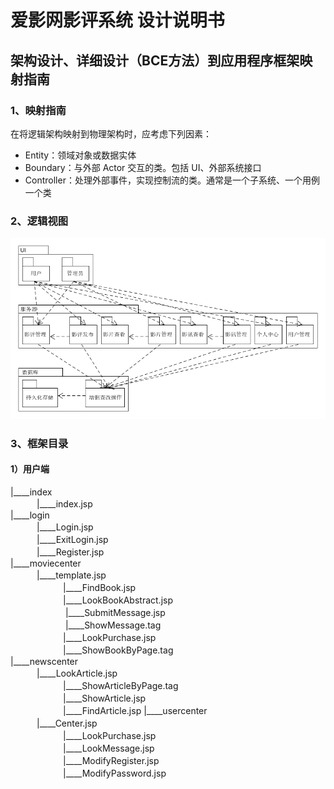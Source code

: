 # 爱影网影评系统 设计说明书

## 架构设计、详细设计（BCE方法）到应用程序框架映射指南

### 1、映射指南
    
在将逻辑架构映射到物理架构时，应考虑下列因素：

- Entity：领域对象或数据实体
- Boundary：与外部 Actor 交互的类。包括 UI、外部系统接口
- Controller：处理外部事件，实现控制流的类。通常是一个子系统、一个用例一个类

### 2、逻辑视图

![逻辑视图](../image/逻辑视图.png)

### 3、框架目录

#### 1）用户端

|____index <br>
　　　|____index.jsp <br>
|____login <br>
　　　|____Login.jsp <br>
　　　|____ExitLogin.jsp <br>
　　　|____Register.jsp <br>
|____moviecenter <br>
　　　|____template.jsp <br>
　　　　　　|____FindBook.jsp <br>
　　　　　　|____LookBookAbstract.jsp <br>
　　　　　     　|____SubmitMessage.jsp <br>
　　　　     　　|____ShowMessage.tag <br>
　　　　　　|____LookPurchase.jsp <br>
　　　　　　|____ShowBookByPage.tag <br>
|____newscenter <br>
　　　|____LookArticle.jsp <br>
　　　　　　|____ShowArticleByPage.tag <br>
　　　　　　|____ShowArticle.jsp <br>
　　　　　　|____FindArticle.jsp
|____usercenter <br>
　　　|____Center.jsp <br>
　　　　　　|____LookPurchase.jsp <br>
　　　　　　|____LookMessage.jsp <br>
　　　　　　|____ModifyRegister.jsp <br>
　　　　　　|____ModifyPassword.jsp <br>
